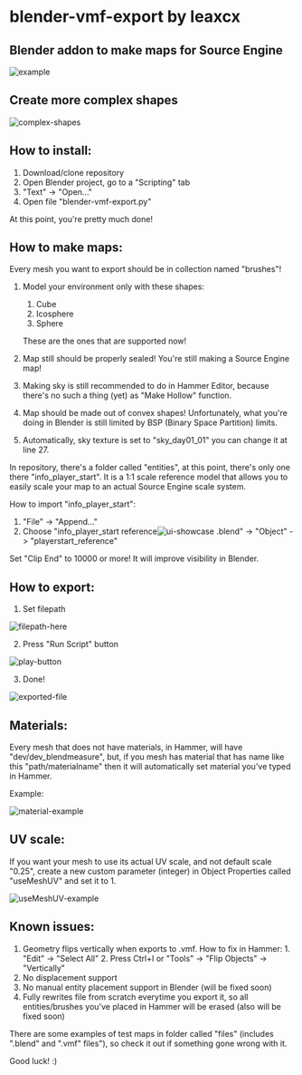 # blender-vmf-export by leaxcx
## Blender addon to make maps for Source Engine

![example](https://github.com/leaxcx/blender-vmf-export/assets/172221284/cd51ab54-43ab-44c2-afdd-36ca676b6cbd)


## Create more complex shapes

![complex-shapes](https://github.com/leaxcx/blender-vmf-export/assets/172221284/6b565c32-1b5a-44e2-b225-2cbda0232b24)
  

## How to install:
  1. Download/clone repository
  2. Open Blender project, go to a "Scripting" tab
  3. "Text" -> "Open..."
  4. Open file "blender-vmf-export.py"
     
  At this point, you're pretty much done!

## How to make maps:
  Every mesh you want to export should be in collection named "brushes"!
  1. Model your environment only with these shapes:
     1. Cube
     2. Icosphere
     3. Sphere
        
     These are the ones that are supported now!
  2. Map still should be properly sealed! You're still making a Source Engine map!
  3. Making sky is still recommended to do in Hammer Editor, because there's no such a thing (yet) as "Make Hollow" function.
  4. Map should be made out of convex shapes! Unfortunately, what you're doing in Blender is still limited by BSP (Binary Space Partition) limits.
  5. Automatically, sky texture is set to "sky_day01_01" you can change it at line 27.

In repository, there's a folder called "entities", at this point, there's only one there "info_player_start". It is a 1:1 scale reference model that allows you to easily scale your map to an actual Source Engine scale system.

  How to import "info_player_start":
   1. "File" -> "Append..."
   2. Choose "info_player_start reference![ui-showcase](https://github.com/user-attachments/assets/65f660b5-b830-4c26-804f-8bece5d331e9)
.blend" -> "Object" -> "playerstart_reference"

Set "Clip End" to 10000 or more! It will improve visibility in Blender.

## How to export:
  1. Set filepath
     
![filepath-here](https://github.com/leaxcx/blender-vmf-export/assets/172221284/8736c61c-fe24-4b5f-8df0-95fb80c97fa3)

  2. Press "Run Script" button
  
![play-button](https://github.com/leaxcx/blender-vmf-export/assets/172221284/c31934da-ea8d-4c7c-a1d7-e62843d61090)

  3. Done!

![exported-file](https://github.com/leaxcx/blender-vmf-export/assets/172221284/a542f7be-d7c0-4633-83cc-da067d3f6e7c)

## Materials:
  Every mesh that does not have materials, in Hammer, will have "dev/dev_blendmeasure", but, if you mesh has material that has name like this "path/materialname" then it will automatically set material you've typed in Hammer.
  
  Example:

  ![material-example](https://github.com/leaxcx/blender-vmf-export/assets/172221284/749db8f1-423a-4cd5-b4fb-90f7cae7f265)

## UV scale:
  If you want your mesh to use its actual UV scale, and not default scale "0.25", create a new custom parameter (integer) in Object Properties called "useMeshUV" and set it to 1.

  ![useMeshUV-example](https://github.com/leaxcx/blender-vmf-export/assets/172221284/88084ec1-99fb-4ea9-b4d2-466caec2ff10)

## Known issues:
  1. Geometry flips vertically when exports to .vmf. 
    How to fix in Hammer:
    1. "Edit" -> "Select All"
    2. Press Ctrl+I or "Tools" -> "Flip Objects" -> "Vertically"
  2. No displacement support 
  3. No manual entity placement support in Blender (will be fixed soon)
  4. Fully rewrites file from scratch everytime you export it, so all entities/brushes you've placed in Hammer will be erased (also will be fixed soon)

There are some examples of test maps in folder called "files" (includes ".blend" and ".vmf" files"), so check it out if something gone wrong with it.

Good luck! :)


